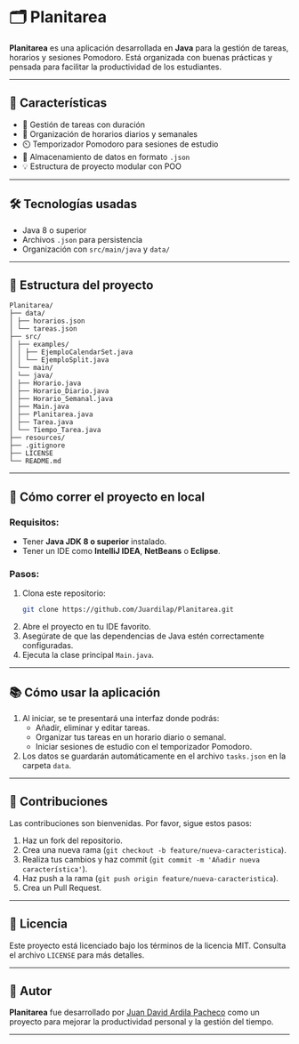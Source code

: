 # 🗂️ Planitarea

**Planitarea** es una aplicación desarrollada en **Java** para la gestión de tareas, horarios y sesiones Pomodoro. Está organizada con buenas prácticas y pensada para facilitar la productividad de los estudiantes.

---

## 📌 Características

- 📝 Gestión de tareas con duración
- 📅 Organización de horarios diarios y semanales
- ⏲️ Temporizador Pomodoro para sesiones de estudio
- 📂 Almacenamiento de datos en formato `.json`
- 💡 Estructura de proyecto modular con POO

---

## 🛠️ Tecnologías usadas

- Java 8 o superior
- Archivos `.json` para persistencia
- Organización con `src/main/java` y `data/`

---

## 📁 Estructura del proyecto

```
Planitarea/
├── data/
│ ├── horarios.json
│ └── tareas.json
├── src/
│ ├── examples/
│ │ ├── EjemploCalendarSet.java
│ │ └── EjemploSplit.java
│ └── main/
│ └── java/
│ ├── Horario.java
│ ├── Horario_Diario.java
│ ├── Horario_Semanal.java
│ ├── Main.java
│ ├── Planitarea.java
│ ├── Tarea.java
│ └── Tiempo_Tarea.java
├── resources/
├── .gitignore
├── LICENSE
└── README.md
```

---

## 🚀 Cómo correr el proyecto en local

### Requisitos:

- Tener **Java JDK 8 o superior** instalado.
- Tener un IDE como **IntelliJ IDEA**, **NetBeans** o **Eclipse**.

### Pasos:

1. Clona este repositorio:
   ```bash
   git clone https://github.com/Juardilap/Planitarea.git
   ```
2. Abre el proyecto en tu IDE favorito.
3. Asegúrate de que las dependencias de Java estén correctamente configuradas.
4. Ejecuta la clase principal `Main.java`.

---

## 📚 Cómo usar la aplicación

1. Al iniciar, se te presentará una interfaz donde podrás:
   - Añadir, eliminar y editar tareas.
   - Organizar tus tareas en un horario diario o semanal.
   - Iniciar sesiones de estudio con el temporizador Pomodoro.
2. Los datos se guardarán automáticamente en el archivo `tasks.json` en la carpeta `data`.

---

## 🤝 Contribuciones

Las contribuciones son bienvenidas. Por favor, sigue estos pasos:

1. Haz un fork del repositorio.
2. Crea una nueva rama (`git checkout -b feature/nueva-caracteristica`).
3. Realiza tus cambios y haz commit (`git commit -m 'Añadir nueva característica'`).
4. Haz push a la rama (`git push origin feature/nueva-caracteristica`).
5. Crea un Pull Request.

---

## 📄 Licencia

Este proyecto está licenciado bajo los términos de la licencia MIT. Consulta el archivo `LICENSE` para más detalles.

---

## 👤 Autor

**Planitarea** fue desarrollado por [Juan David Ardila Pacheco](https://github.com/TuUsuario) como un proyecto para mejorar la productividad personal y la gestión del tiempo.

---

